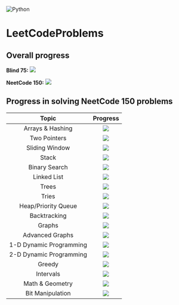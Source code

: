 ![Python](https://img.shields.io/badge/Python-3776AB?style=for-the-badge&logo=python&logoColor=white)

# LeetCodeProblems

## Overall progress
**Blind 75:** ![](https://progress-bar.dev/12/?scale=75&suffix=/75)

**NeetCode 150:** ![](https://progress-bar.dev/15/?scale=150&suffix=/150)

## Progress in solving NeetCode 150 problems
| Topic | Progress |
| :---: | :---: |
| Arrays & Hashing | ![](https://progress-bar.dev/9/?scale=9&suffix=/9) |
| Two Pointers | ![](https://progress-bar.dev/5/?scale=5&suffix=/5) |
| Sliding Window | ![](https://progress-bar.dev/1/?scale=6&suffix=/6) |
| Stack | ![](https://progress-bar.dev/0/?scale=7&suffix=/7) |
| Binary Search | ![](https://progress-bar.dev/0/?scale=7&suffix=/7) |
| Linked List | ![](https://progress-bar.dev/0/?scale=11&suffix=/11) |
| Trees | ![](https://progress-bar.dev/0/?scale=15&suffix=/15) |
| Tries | ![](https://progress-bar.dev/0/?scale=3&suffix=/3) |
| Heap/Priority Queue | ![](https://progress-bar.dev/0/?scale=7&suffix=/7) |
| Backtracking | ![](https://progress-bar.dev/0/?scale=9&suffix=/9) |
| Graphs | ![](https://progress-bar.dev/0/?scale=13&suffix=/13) |
| Advanced Graphs | ![](https://progress-bar.dev/0/?scale=6&suffix=/6) |
| 1-D Dynamic Programming | ![](https://progress-bar.dev/0/?scale=12&suffix=/12) |
| 2-D Dynamic Programming | ![](https://progress-bar.dev/0/?scale=11&suffix=/11) |
| Greedy | ![](https://progress-bar.dev/0/?scale=8&suffix=/8) |
| Intervals | ![](https://progress-bar.dev/0/?scale=6&suffix=/6) |
| Math & Geometry | ![](https://progress-bar.dev/0/?scale=8&suffix=/8) |
| Bit Manipulation | ![](https://progress-bar.dev/0/?scale=7&suffix=/7) |
